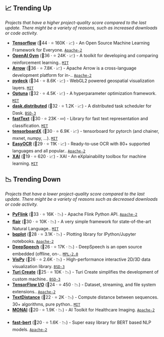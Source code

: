 ## 📈 Trending Up

_Projects that have a higher project-quality score compared to the last update. There might be a variety of reasons, such as increased downloads or code activity._

- <b><a href="https://github.com/tensorflow/tensorflow">Tensorflow</a></b> (🥇44 ·  ⭐ 160K · 📈) - An Open Source Machine Learning Framework for Everyone. <code><a href="http://bit.ly/3nYMfla">Apache-2</a></code> <code><img src="https://git.io/JLy1A" style="display:inline;" width="13" height="13"></code>
- <b><a href="https://github.com/openai/gym">OpenAI Gym</a></b> (🥇36 ·  ⭐ 24K · 📈) - A toolkit for developing and comparing reinforcement learning.. <code><a href="http://bit.ly/34MBwT8">MIT</a></code>
- <b><a href="https://github.com/apache/arrow">Arrow</a></b> (🥇36 ·  ⭐ 7.8K · 📈) - Apache Arrow is a cross-language development platform for in-.. <code><a href="http://bit.ly/3nYMfla">Apache-2</a></code>
- <b><a href="https://github.com/visgl/deck.gl">pydeck</a></b> (🥇34 ·  ⭐ 8.6K · 📈) - WebGL2 powered geospatial visualization layers. <code><a href="http://bit.ly/34MBwT8">MIT</a></code> <code><img src="https://git.io/JLy1E" style="display:inline;" width="13" height="13"></code>
- <b><a href="https://github.com/optuna/optuna">Optuna</a></b> (🥇32 ·  ⭐ 4.5K · 📈) - A hyperparameter optimization framework. <code><a href="http://bit.ly/34MBwT8">MIT</a></code>
- <b><a href="https://github.com/dask/distributed">dask.distributed</a></b> (🥇32 ·  ⭐ 1.2K · 📈) - A distributed task scheduler for Dask. <code><a href="http://bit.ly/3aKzpTv">BSD-3</a></code>
- <b><a href="https://github.com/facebookresearch/fastText">fastText</a></b> (🥈30 ·  ⭐ 23K · 💤) - Library for fast text representation and classification. <code><a href="http://bit.ly/34MBwT8">MIT</a></code>
- <b><a href="https://github.com/lanpa/tensorboardX">tensorboardX</a></b> (🥈30 ·  ⭐ 6.9K · 📈) - tensorboard for pytorch (and chainer, mxnet, numpy, ...). <code><a href="http://bit.ly/34MBwT8">MIT</a></code>
- <b><a href="https://github.com/JaidedAI/EasyOCR">EasyOCR</a></b> (🥇29 ·  ⭐ 11K · 📈) - Ready-to-use OCR with 80+ supported languages and all popular.. <code><a href="http://bit.ly/3nYMfla">Apache-2</a></code>
- <b><a href="https://github.com/EthicalML/xai">XAI</a></b> (🥉19 ·  ⭐ 620 · 📈) - XAI - An eXplainability toolbox for machine learning. <code><a href="http://bit.ly/34MBwT8">MIT</a></code>

## 📉 Trending Down

_Projects that have a lower project-quality score compared to the last update. There might be a variety of reasons such as decreased downloads or code activity._

- <b><a href="https://github.com/apache/flink">PyFlink</a></b> (🥈33 ·  ⭐ 16K · 📉) - Apache Flink Python API. <code><a href="http://bit.ly/3nYMfla">Apache-2</a></code>
- <b><a href="https://github.com/flairNLP/flair">flair</a></b> (🥈30 ·  ⭐ 10K · 📉) - A very simple framework for state-of-the-art Natural Language.. <code><a href="http://bit.ly/34MBwT8">MIT</a></code> <code><img src="https://git.io/JLy1Q" style="display:inline;" width="13" height="13"></code>
- <b><a href="https://github.com/bqplot/bqplot">bqplot</a></b> (🥈28 ·  ⭐ 3.1K · 📉) - Plotting library for IPython/Jupyter notebooks. <code><a href="http://bit.ly/3nYMfla">Apache-2</a></code> <code><img src="https://git.io/JLy1E" style="display:inline;" width="13" height="13"></code>
- <b><a href="https://github.com/mozilla/DeepSpeech">DeepSpeech</a></b> (🥈26 ·  ⭐ 17K · 📉) - DeepSpeech is an open source embedded (offline, on-.. <code><a href="http://bit.ly/3postzC">MPL-2.0</a></code> <code><img src="https://git.io/JLy1A" style="display:inline;" width="13" height="13"></code>
- <b><a href="https://github.com/vispy/vispy">VisPy</a></b> (🥉26 ·  ⭐ 2.6K · 📉) - High-performance interactive 2D/3D data visualization library. <code><a href="http://bit.ly/3aKzpTv">BSD-3</a></code> <code><img src="https://git.io/JLy1E" style="display:inline;" width="13" height="13"></code>
- <b><a href="https://github.com/apple/turicreate">Turi Create</a></b> (🥉25 ·  ⭐ 10K · 📉) - Turi Create simplifies the development of custom machine.. <code><a href="http://bit.ly/3aKzpTv">BSD-3</a></code>
- <b><a href="https://github.com/tensorflow/io">TensorFlow I/O</a></b> (🥉24 ·  ⭐ 450 · 📉) - Dataset, streaming, and file system extensions.. <code><a href="http://bit.ly/3nYMfla">Apache-2</a></code> <code><img src="https://git.io/JLy1A" style="display:inline;" width="13" height="13"></code>
- <b><a href="https://github.com/life4/textdistance">TextDistance</a></b> (🥉22 ·  ⭐ 2K · 📉) - Compute distance between sequences. 30+ algorithms, pure python.. <code><a href="http://bit.ly/34MBwT8">MIT</a></code>
- <b><a href="https://github.com/Project-MONAI/MONAI">MONAI</a></b> (🥉20 ·  ⭐ 1.9K · 📉) - AI Toolkit for Healthcare Imaging. <code><a href="http://bit.ly/3nYMfla">Apache-2</a></code> <code><img src="https://git.io/JLy1Q" style="display:inline;" width="13" height="13"></code>
- <b><a href="https://github.com/utterworks/fast-bert">fast-bert</a></b> (🥉20 ·  ⭐ 1.6K · 📉) - Super easy library for BERT based NLP models. <code><a href="http://bit.ly/3nYMfla">Apache-2</a></code>
